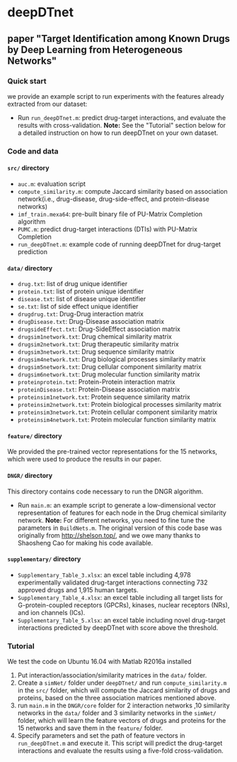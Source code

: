 # deepDTnet
## paper "Target Identification among Known Drugs by Deep Learning from Heterogeneous Networks"


### Quick start
we provide an example script to run experiments with the features already extracted from our dataset:
- Run `run_deepDTnet.m`: predict drug-target interactions, and evaluate the results with cross-validation.
**Note:** See the "Tutorial" section below for a detailed instruction on how to run deepDTnet on your own dataset.


### Code and data
#### `src/` directory
- `auc.m`: evaluation script
- `compute_similarity.m`: compute Jaccard similarity based on association network(i.e., drug-disease, drug-side-effect, and protein-disease networks)
- `imf_train.mexa64`: pre-built binary file of PU-Matrix Completion algorithm 
- `PUMC.m`: predict drug-target interactions (DTIs) with PU-Matrix Completion
- `run_deepDTnet.m`: example code of running deepDTnet for drug-target prediction

#### `data/` directory
- `drug.txt`: list of drug unique identifier
- `protein.txt`: list of protein unique identifier
- `disease.txt`: list of disease unique identifier
- `se.txt`: list of side effect unique identifier
- `drugdrug.txt`: Drug-Drug interaction matrix
- `drugDisease.txt`: Drug-Disease association matrix
- `drugsideEffect.txt`: Drug-SideEffect association matrix
- `drugsim1network.txt`: Drug chemical similarity matrix
- `drugsim2network.txt`: Drug therapeutic similarity matrix
- `drugsim3network.txt`: Drug sequence similarity matrix
- `drugsim4network.txt`: Drug biological processes similarity matrix
- `drugsim5network.txt`: Drug cellular component similarity matrix
- `drugsim6network.txt`: Drug molecular function similarity matrix
- `proteinprotein.txt`: Protein-Protein interaction matrix
- `proteinDisease.txt`: Protein-Disease association matrix
- `proteinsim1network.txt`: Protein sequence similarity matrix
- `proteinsim2network.txt`: Protein biological processes similarity matrix
- `proteinsim3network.txt`: Protein cellular component similarity matrix
- `proteinsim4network.txt`: Protein molecular function similarity matrix

#### `feature/` directory
We provided the pre-trained vector representations for the 15 networks, which were used to produce the results in our paper.

#### `DNGR/` directory
This directory contains code necessary to run the DNGR algorithm.
- Run `main.m`: an example script to generate a low-dimensional vector representation of features for each node in the Drug chemical similarity network.
**Note:** For different networks, you need to fine tune the parameters in `BuildNets.m`.
The original version of this code base was originally from http://shelson.top/, and we owe many thanks to Shaosheng Cao for making his code available.

#### `supplementary/` directory
- `Supplementary_Table_3.xlsx`: an excel table including 4,978 experimentally validated drug-target interactions connecting 732 approved drugs and 1,915 human targets.
- `Supplementary_Table_4.xlsx`: an excel table including all target lists for G-protein-coupled receptors (GPCRs), kinases, nuclear receptors (NRs), and ion channels (ICs).
- `Supplementary_Table_5.xlsx`: an excel table including novel drug-target interactions predicted by deepDTnet with score above the threshold.


### Tutorial
We test the code on Ubuntu 16.04 with Matlab R2016a installed
1. Put interaction/association/similarity matrices in the `data/` folder.
2. Create a `simNet/` folder under `deepDTnet/` and run `compute_similarity.m` in the `src/` folder, which will compute the Jaccard similarity of drugs and proteins, based on the three association matrices mentioned above.
3. run `main.m` in the `DNGR/core` folder for 2 interaction networks ,10 similarity networks in the `data/` folder and 3 similarity networks in the `simNet/` folder, which will learn the feature vectors of drugs and proteins for the 15 networks and save them in the `feature/` folder.
4. Specify parameters and set the path of feature vectors in `run_deepDTnet.m` and execute it. This script will predict the drug-target interactions and evaluate the results using a five-fold cross-validation.
